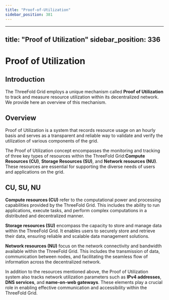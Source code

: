 ```yaml
---
title: "Proof-of-Utilization"
sidebar_position: 381
---
```


---
title: "Proof of Utilization"
sidebar_position: 336
---

<h1> Proof of Utilization </h1>



## Introduction

The ThreeFold Grid employs a unique mechanism called __Proof of Utilization__ to track and measure resource utilization within its decentralized network. We provide here an overview of this mechanism.

## Overview

Proof of Utilization is a system that records resource usage on an hourly basis and serves as a transparent and reliable way to validate and verify the utilization of various components of the grid.

The Proof of Utilization concept encompasses the monitoring and tracking of three key types of resources within the ThreeFold Grid:__Compute Resources (CU)__, __Storage Resources (SU)__, and __Network resources (NU)__. These resources are essential for supporting the diverse needs of users and applications on the grid.

## CU, SU, NU

__Compute resources (CU)__ refer to the computational power and processing capabilities provided by the ThreeFold Grid. This includes the ability to run applications, execute tasks, and perform complex computations in a distributed and decentralized manner.

__Storage resources (SU)__ encompass the capacity to store and manage data within the ThreeFold Grid. It enables users to securely store and retrieve their data, ensuring reliable and scalable data management solutions.

__Network resources (NU)__ focus on the network connectivity and bandwidth available within the ThreeFold Grid. This includes the transmission of data, communication between nodes, and facilitating the seamless flow of information across the decentralized network.

In addition to the resources mentioned above, the Proof of Utilization system also tracks network utilization parameters such as __IPv4 addresses__, __DNS services__, and __name-on-web gateways__. These elements play a crucial role in enabling effective communication and accessibility within the ThreeFold Grid.